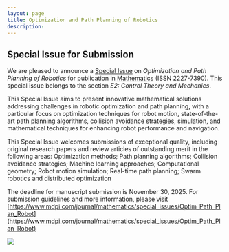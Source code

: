```yaml
---
layout: page
title: Optimization and Path Planning of Robotics
description:
---
```

## Special Issue for Submission

We are pleased to announce a [Special Issue](https://www.mdpi.com/journal/mathematics/special_issues/Optim_Path_Plan_Robot) on _Optimization and Path Planning of Robotics_ for publication in [Mathematics](https://www.mdpi.com/journal/mathematics) (ISSN 2227-7390). This special issue belongs to the section _E2: Control Theory and Mechanics_.

This Special Issue aims to present innovative mathematical solutions addressing challenges in robotic optimization and path planning, with a particular focus on optimization techniques for robot motion, state-of-the-art path planning algorithms, collision avoidance strategies, simulation, and mathematical techniques for enhancing robot  performance and navigation.

This Special Issue welcomes submissions of exceptional quality, including original research papers and review articles of outstanding merit in the following areas:
Optimization methods;
Path planning algorithms;
Collision avoidance strategies;
Machine learning approaches;
Computational geometry;
Robot motion simulation;
Real-time path planning;
Swarm robotics and distributed optimization

The deadline for manuscript submission is November 30, 2025. For submission guidelines and more information, please visit [https://www.mdpi.com/journal/mathematics/special_issues/Optim_Path_Plan_Robot](https://www.mdpi.com/journal/mathematics/special_issues/Optim_Path_Plan_Robot)

![]({{BASE_PATH}}/assets/figures/Optim_Path_Plan_Robot_horizontal.png)

